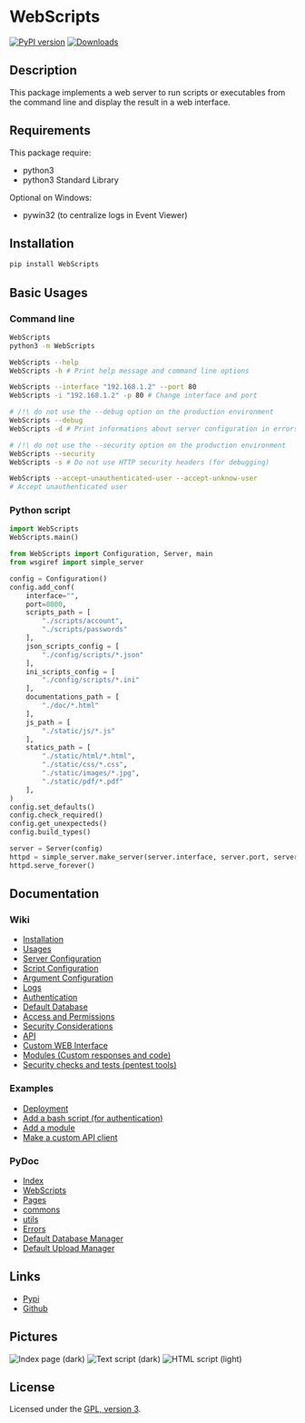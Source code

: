 # WebScripts

[![PyPI version](https://badge.fury.io/py/WebScripts.svg)](https://badge.fury.io/py/WebScripts)
[![Downloads](https://static.pepy.tech/personalized-badge/webscripts?period=total&units=none&left_color=black&right_color=orange&left_text=Downloads)](https://pepy.tech/project/webscripts)

## Description
This package implements a web server to run scripts or executables from the command line and display the result in a web interface.

## Requirements
This package require:
 - python3
 - python3 Standard Library

Optional on Windows:
 - pywin32 (to centralize logs in Event Viewer)

## Installation

```bash
pip install WebScripts
```

## Basic Usages

### Command line

```bash
WebScripts
python3 -m WebScripts

WebScripts --help
WebScripts -h # Print help message and command line options

WebScripts --interface "192.168.1.2" --port 80
WebScripts -i "192.168.1.2" -p 80 # Change interface and port

# /!\ do not use the --debug option on the production environment
WebScripts --debug
WebScripts -d # Print informations about server configuration in errors pages (404 and 500)

# /!\ do not use the --security option on the production environment
WebScripts --security
WebScripts -s # Do not use HTTP security headers (for debugging)

WebScripts --accept-unauthenticated-user --accept-unknow-user
# Accept unauthenticated user
```

### Python script

```python
import WebScripts
WebScripts.main()
```

```python
from WebScripts import Configuration, Server, main
from wsgiref import simple_server

config = Configuration()
config.add_conf(
    interface="", 
    port=8000, 
    scripts_path = [
        "./scripts/account",
        "./scripts/passwords"
    ],
    json_scripts_config = [
        "./config/scripts/*.json"
    ],
    ini_scripts_config = [
        "./config/scripts/*.ini"
    ],
    documentations_path = [
        "./doc/*.html"
    ],
    js_path = [
        "./static/js/*.js"
    ],
    statics_path = [
        "./static/html/*.html",
        "./static/css/*.css",
        "./static/images/*.jpg",
        "./static/pdf/*.pdf"
    ],
)
config.set_defaults()
config.check_required()
config.get_unexpecteds()
config.build_types()

server = Server(config)
httpd = simple_server.make_server(server.interface, server.port, server.app)
httpd.serve_forever()
```

## Documentation

### Wiki
 - [Installation](https://github.com/mauricelambert/WebScripts/wiki/Installation)
 - [Usages](https://github.com/mauricelambert/WebScripts/wiki/Usages)
 - [Server Configuration](https://github.com/mauricelambert/WebScripts/wiki/Server-Configuration)
 - [Script Configuration](https://github.com/mauricelambert/WebScripts/wiki/Script-Configuration)
 - [Argument Configuration](https://github.com/mauricelambert/WebScripts/wiki/Argument-Configuration)
 - [Logs](https://github.com/mauricelambert/WebScripts/wiki/Logs)
 - [Authentication](https://github.com/mauricelambert/WebScripts/wiki/Authentication)
 - [Default Database](https://github.com/mauricelambert/WebScripts/wiki/Default-Database)
 - [Access and Permissions](https://github.com/mauricelambert/WebScripts/wiki/Access-and-Permissions)
 - [Security Considerations](https://github.com/mauricelambert/WebScripts/wiki/Security-Considerations)
 - [API](https://github.com/mauricelambert/WebScripts/wiki/API)
 - [Custom WEB Interface](https://github.com/mauricelambert/WebScripts/wiki/WEB-Interface)
 - [Modules (Custom responses and code)](https://github.com/mauricelambert/WebScripts/wiki/Modules)
 - [Security checks and tests (pentest tools)](https://github.com/mauricelambert/WebScripts/wiki/Pentest)

### Examples

 - [Deployment](https://github.com/mauricelambert/WebScripts/wiki/Deployment)
 - [Add a bash script (for authentication)](https://github.com/mauricelambert/WebScripts/wiki/Add-Script)
 - [Add a module](https://github.com/mauricelambert/WebScripts/wiki/Add-Module)
 - [Make a custom API client](https://github.com/mauricelambert/WebScripts/wiki/API-Client)

### PyDoc
 - [Index](https://mauricelambert.github.io/info/python/code/WebScripts/)
 - [WebScripts](https://mauricelambert.github.io/info/python/code/WebScripts/WebScripts.html)
 - [Pages](https://mauricelambert.github.io/info/python/code/WebScripts/Pages.html)
 - [commons](https://mauricelambert.github.io/info/python/code/WebScripts/commons.html)
 - [utils](https://mauricelambert.github.io/info/python/code/WebScripts/utils.html)
 - [Errors](https://mauricelambert.github.io/info/python/code/WebScripts/Errors.html)
 - [Default Database Manager](https://mauricelambert.github.io/info/python/code/WebScripts/manage_defaults_databases.html)
 - [Default Upload Manager](https://mauricelambert.github.io/info/python/code/WebScripts/uploads_management.html)

## Links
 - [Pypi](https://pypi.org/project/WebScripts)
 - [Github](https://github.com/mauricelambert/WebScripts)

## Pictures

![Index page (dark)](https://mauricelambert.github.io/info/python/code/WebScripts/images/WebScripts_dark_mode_index.JPG "Index page (dark)")
![Text script (dark)](https://mauricelambert.github.io/info/python/code/WebScripts/images/WebScripts_dark_mode_script_text.JPG "Text script (dark)")
![HTML script (light)](https://mauricelambert.github.io/info/python/code/WebScripts/images/WebScripts_light_mode_script_html.JPG "HTML script (light)")

## License
Licensed under the [GPL, version 3](https://www.gnu.org/licenses/).
